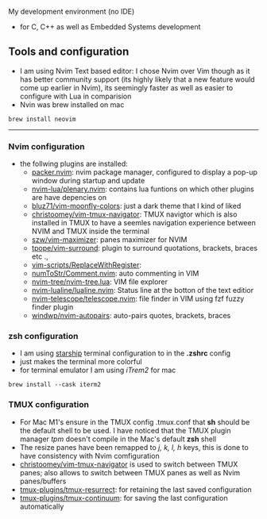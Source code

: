 My development environment (no IDE)
- for C, C++ as well as Embedded Systems development

## Tools and configuration
- I am using Nvim Text based editor: I chose Nvim over Vim though as it has better community support (its highly likely that a new feature would come up earlier in Nvim), its seemingly faster as well as easier to configure with Lua in comparision
- Nvin was brew installed on mac

```
brew install neovim
```
---

### Nvim configuration

- the follwing plugins are installed:
    - [packer.nvim](https://github.com/wbthomason/packer.nvim): nvim package manager, configured to display a pop-up window during startup and update
    - [nvim-lua/plenary.nvim](https://github.com/nvim-lua/plenary.nvim): contains lua funtions on which other plugins are have depencies on
    - [bluz71/vim-moonfly-colors](https://github.com/bluz71/vim-moonfly-colors): just a dark theme that I kind of liked
    - [christoomey/vim-tmux-navigator](https://github.com/christoomey/vim-tmux-navigator): TMUX navigtor which is also installed in TMUX to have a seemles navigation experience between NVIM and TMUX inside the terminal 
    - [szw/vim-maximizer](https://github.com/szw/vim-maximizer): panes maximizer for NVIM 
    - [tpope/vim-surround](https://github.com/tpope/vim-surround): plugin to surround quotations, brackets, braces etc .,
    - [vim-scripts/ReplaceWithRegister](https://github.com/tpope/vim-scripts/ReplaceWithRegister): 
    - [numToStr/Comment.nvim](https://github.com/numToStr/Comment.nvim): auto commenting in VIM
    - [nvim-tree/nvim-tree.lua](https://github.com/nvim-tree/nvim-tree.lua): VIM file explorer 
    - [nvim-lualine/lualine.nvim](https://github.com/nvim-lualine/lualine.nvim): Status line at the botton of the text editior 
    - [nvim-telescope/telescope.nvim](https://github.com/nvim-telescope/telescope.nvim): file finder in VIM using fzf fuzzy finder plugin
    - [windwp/nvim-autopairs](https://github.com/windwp/nvim-autopairs): auto-pairs quotes, brackets, braces

### zsh configuration
- I am using [starship](https://starships.rs/guide/) terminal configuration to in the __.zshrc__ config
- just makes the terminal more colorful
- for terminal emulator I am using _iTrem2_ for mac
```
brew install --cask iterm2
```

### TMUX configuration
- For Mac M1's ensure in the TMUX config .tmux.conf that __sh__ should be the default shell to be used. I have noticed that the TMUX plugin manager _tpm_ doesn't compile in the Mac's default __zsh__ shell
- The resize panes have been remapped to _j, k, l, h_ keys, this is done to have consistency with Nvim comfiguration
- [christoomey/vim-tmux-navigator](https:github.com/christoomey/vim-tmux-navigator ) is used to switch between TMUX panes; also allows to switch between TMUX panes as well as Nvim panes/buffers
- [tmux-plugins/tmux-resurrect](https:github.com/tmux-plugins/tmux-resurrect): for retaining the last saved configuration
- [tmux-plugins/tmux-continuum](https:github.com/tmux-plugins/tmux-continuum): for saving the last configuration automatically

